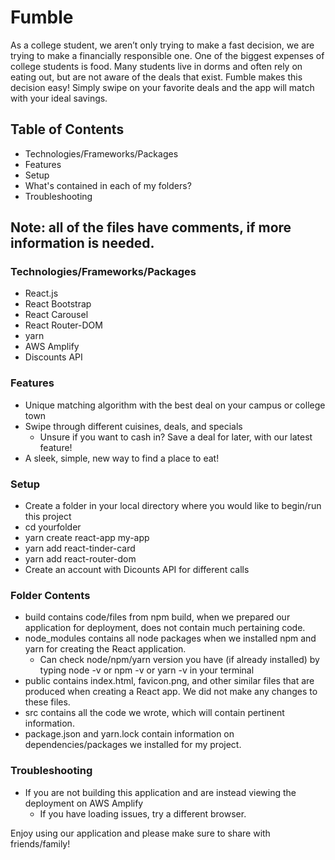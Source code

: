 # Fumble 
As a college student, we aren’t only trying to make a fast decision, we are trying to make a financially responsible one. One of the biggest expenses of college students is food. Many students live in dorms and often rely on eating out, but are not aware of the deals that exist. Fumble makes this decision easy! Simply swipe on your favorite deals and the app will match with your ideal savings.

## Table of Contents
* Technologies/Frameworks/Packages
* Features 
* Setup
* What's contained in each of my folders?
* Troubleshooting

## Note: all of the files have comments, if more information is needed. 

### Technologies/Frameworks/Packages
* React.js
* React Bootstrap
* React Carousel
* React Router-DOM
* yarn
* AWS Amplify 
* Discounts API

### Features
* Unique matching algorithm with the best deal on your campus or college town 
* Swipe through different cuisines, deals, and specials 
    * Unsure if you want to cash in? Save a deal for later, with our latest feature!
* A sleek, simple, new way to find a place to eat! 

### Setup
* Create a folder in your local directory where you would like to begin/run this project
* cd yourfolder
* yarn create react-app my-app
* yarn add react-tinder-card
* yarn add react-router-dom
* Create an account with Dicounts API for different calls 

### Folder Contents
* build contains code/files from npm build, when we prepared our application for deployment, does not contain much pertaining code. 
* node_modules contains all node packages when we installed npm and yarn for creating the React application. 
   * Can check node/npm/yarn version you have (if already installed) by typing node -v or npm -v or yarn -v in your terminal
* public contains index.html, favicon.png, and other similar files that are produced when creating a React app. We did not make any changes to these files.
* src contains all the code we wrote, which will contain pertinent information. 
* package.json and yarn.lock contain information on dependencies/packages we installed for my project.

### Troubleshooting
* If you are not building this application and are instead viewing the deployment on AWS Amplify 
    * If you have loading issues, try a different browser.
    
Enjoy using our application and please make sure to share with friends/family!  
